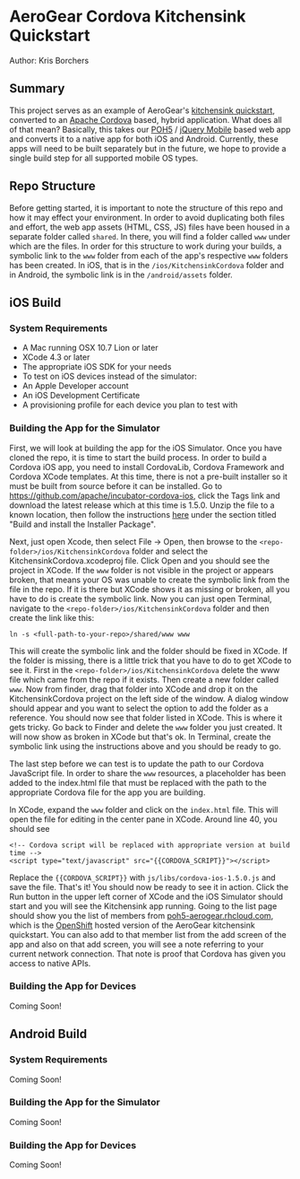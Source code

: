 AeroGear Cordova Kitchensink Quickstart
=======================================
Author: Kris Borchers

Summary
-------
This project serves as an example of AeroGear's [kitchensink quickstart](http://www.github.com/aerogear/as-quickstarts/tree/master/kitchensink-html5-mobile),
converted to an [Apache Cordova](http://incubator.apache.org/cordova/) based, hybrid application. What does all of that
mean? Basically, this takes our [POH5](https://community.jboss.org/wiki/POH5PlainOldHTML5Applications) /
[jQuery Mobile](http://www.jquerymobile.com) based web app and converts it to a native app for both iOS and
Android. Currently, these apps will need to be built separately but in the future, we hope to provide a single build
step for all supported mobile OS types.

Repo Structure
--------------
Before getting started, it is important to note the structure of this repo and how it may effect your environment. In
order to avoid duplicating both files and effort, the web app assets (HTML, CSS, JS) files have been housed in a
separate folder called `shared`. In there, you will find a folder called `www` under which are the files. In order for
this structure to work during your builds, a symbolic link to the `www` folder from each of the app's respective `www`
folders has been created. In iOS, that is in the `/ios/KitchensinkCordova` folder and in Android, the symbolic link is
in the `/android/assets` folder.

iOS Build
---------

### System Requirements

* A Mac running OSX 10.7 Lion or later
* XCode 4.3 or later
* The appropriate iOS SDK for your needs
* To test on iOS devices instead of the simulator:
 * An Apple Developer account
 * An iOS Development Certificate
 * A provisioning profile for each device you plan to test with

### Building the App for the Simulator
First, we will look at building the app for the iOS Simulator. Once you have cloned the repo, it is time to start the
build process. In order to build a Cordova iOS app, you need to install CordovaLib, Cordova Framework and Cordova
XCode templates. At this time, there is not a pre-built installer so it must be built from source before it can be
installed. Go to <https://github.com/apache/incubator-cordova-ios>, click the Tags link and download the latest release
which at this time is 1.5.0. Unzip the file to a known location, then follow the instructions
[here](https://github.com/apache/incubator-cordova-ios) under the section titled "Build and install the Installer
Package".

Next, just open Xcode, then select File -> Open, then browse to the `<repo-folder>/ios/KitchensinkCordova`
folder and select the KitchensinkCordova.xcodeproj file. Click Open and you should see the project in XCode. If the
`www` folder is not visible in the project or appears broken, that means your OS was unable to create the symbolic
link from the file in the repo. If it is there but XCode shows it as missing or broken, all you have to do is create the
symbolic link. Now you can just open Terminal, navigate to the `<repo-folder>/ios/KitchensinkCordova` folder and then
create the link like this:

	ln -s <full-path-to-your-repo>/shared/www www

This will create the symbolic link and the folder should be fixed in XCode. If the folder is missing, there is a little
trick that you have to do to get XCode to see it. First in the `<repo-folder>/ios/KitchensinkCordova` delete the www
file which came from the repo if it exists. Then create a new folder called `www`. Now from finder, drag that folder
into XCode and drop it on the KitchensinkCordova project on the left side of the window. A dialog window should appear
and you want to select the option to add the folder as a reference. You should now see that folder listed in XCode.
This is where it gets tricky. Go back to Finder and delete the `www` folder you just created. It will now show as
broken in XCode but that's ok. In Terminal, create the symbolic link using the instructions above and you should be
ready to go.

The last step before we can test is to update the path to our Cordova JavaScript file. In order to share the `www`
resources, a placeholder has been added to the index.html file that must be replaced with the path to the appropriate
Cordova file for the app you are building.

In XCode, expand the `www` folder and click on the `index.html` file. This will open the file for editing in the center
pane in XCode. Around line 40, you should see

	<!-- Cordova script will be replaced with appropriate version at build time -->
	<script type="text/javascript" src="{{CORDOVA_SCRIPT}}"></script>

Replace the `{{CORDOVA_SCRIPT}}` with `js/libs/cordova-ios-1.5.0.js` and save the file. That's it! You should now be
ready to see it in action. Click the Run button in the upper left corner of XCode and the iOS Simulator should start
and you will see the Kitchensink app running. Going to the list page should show you the list of members from
[poh5-aerogear.rhcloud.com](http://poh5-aerogear.rhcloud.com), which is the [OpenShift](http://openshift.redhat.com)
hosted version of the AeroGear kitchensink quickstart. You can also add to that member list from the add screen of
the app and also on that add screen, you will see a note referring to your current network connection. That note is
proof that Cordova has given you access to native APIs.

### Building the App for Devices

Coming Soon!

Android Build
-------------

### System Requirements

Coming Soon!

### Building the App for the Simulator

Coming Soon!

### Building the App for Devices

Coming Soon!
